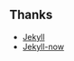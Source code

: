 ## Thanks

- [Jekyll](https://github.com/jekyll/jekyll)
- [Jekyll-now](https://github.com/barryclark/jekyll-now)
